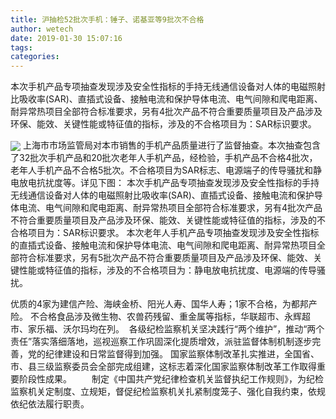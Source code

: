 ```yaml
---
title: 沪抽检52批次手机：锤子、诺基亚等9批次不合格
author: wetech
date: 2019-01-30 15:07:16
tags: 
categories: 
---
```

本次手机产品专项抽查发现涉及安全性指标的手持无线通信设备对人体的电磁照射比吸收率(SAR)、直插式设备、接触电流和保护导体电流、电气间隙和爬电距离、耐异常热项目全部符合标准要求，另有4批次产品不符合重要质量项目及产品涉及环保、能效、关键性能或特征值的指标，涉及的不合格项目为：SAR标识要求。
<!-- more -->
<img align="center" border="0" src="https://imgcdn.yicai.com/uppics/images/2019/01/8c38d5c288d525ae5608d4255b2c4d8c.jpg" />
上海市市场监管局对本市销售的手机产品质量进行了监督抽查。本次抽查包含了32批次手机产品和20批次老年人手机产品，经检验，手机产品不合格4批次，老年人手机产品不合格5批次。不合格项目为SAR标志、电源端子的传导骚扰和静电放电抗扰度等。详见下图：
本次手机产品专项抽查发现涉及安全性指标的手持无线通信设备对人体的电磁照射比吸收率(SAR)、直插式设备、接触电流和保护导体电流、电气间隙和爬电距离、耐异常热项目全部符合标准要求，另有4批次产品不符合重要质量项目及产品涉及环保、能效、关键性能或特征值的指标，涉及的不合格项目为：SAR标识要求。
本次老年人手机产品专项抽查发现涉及安全性指标的直插式设备、接触电流和保护导体电流、电气间隙和爬电距离、耐异常热项目全部符合标准要求，另有5批次产品不符合重要质量项目及产品涉及环保、能效、关键性能或特征值的指标，涉及的不合格项目为：静电放电抗扰度、电源端的传导骚扰。
 
 
优质的4家为建信产险、海峡金桥、阳光人寿、国华人寿；1家不合格，为都邦产险。
不合格食品涉及微生物、农兽药残留、重金属等指标，华联超市、永辉超市、家乐福、沃尔玛均在列。 
       各级纪检监察机关坚决践行“两个维护”，推动“两个责任”落实落细落地，巡视巡察工作巩固深化提质增效，派驻监督体制机制逐步完善，党的纪律建设和日常监督得到加强。       国家监察体制改革扎实推进，全国省、市、县三级监察委员会全部完成组建，这标志着深化国家监察体制改革工作取得重要阶段性成果。　　制定《中国共产党纪律检查机关监督执纪工作规则》，为纪检监察机关定制度、立规矩，督促纪检监察机关扎紧制度笼子、强化自我约束，依规依纪依法履行职责。
